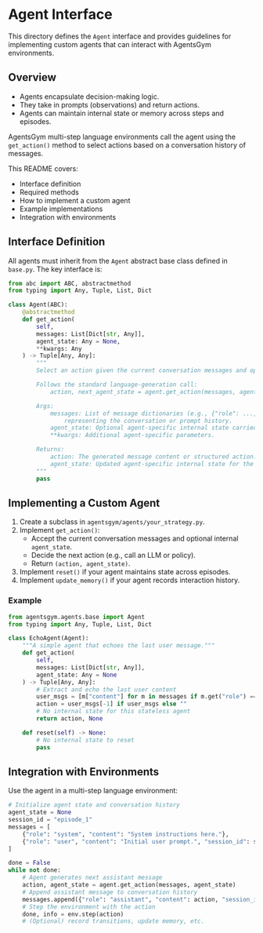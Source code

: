 # Agent Interface

This directory defines the `Agent` interface and provides guidelines for implementing custom agents that can interact with AgentsGym environments.

## Overview

- Agents encapsulate decision-making logic.
- They take in prompts (observations) and return actions.
- Agents can maintain internal state or memory across steps and episodes.

AgentsGym multi-step language environments call the agent using the `get_action()` method to select actions based on a conversation history of messages.

This README covers:

- Interface definition
- Required methods
- How to implement a custom agent
- Example implementations
- Integration with environments

## Interface Definition

All agents must inherit from the `Agent` abstract base class defined in `base.py`. The key interface is:

```python
from abc import ABC, abstractmethod
from typing import Any, Tuple, List, Dict

class Agent(ABC):
    @abstractmethod
    def get_action(
        self,
        messages: List[Dict[str, Any]],
        agent_state: Any = None,
        **kwargs: Any
    ) -> Tuple[Any, Any]:
        """
        Select an action given the current conversation messages and optional internal state.

        Follows the standard language-generation call:
            action, next_agent_state = agent.get_action(messages, agent_state)

        Args:
            messages: List of message dictionaries (e.g., {"role": ..., "content": ..., ...})
                representing the conversation or prompt history.
            agent_state: Optional agent-specific internal state carried across steps.
            **kwargs: Additional agent-specific parameters.

        Returns:
            action: The generated message content or structured action.
            agent_state: Updated agent-specific internal state for the next invocation.
        """
        pass
```

## Implementing a Custom Agent

1. Create a subclass in `agentsgym/agents/your_strategy.py`.
2. Implement `get_action()`:
   - Accept the current conversation messages and optional internal `agent_state`.
   - Decide the next action (e.g., call an LLM or policy).
   - Return `(action, agent_state)`.
3. Implement `reset()` if your agent maintains state across episodes.
4. Implement `update_memory()` if your agent records interaction history.

### Example

```python
from agentsgym.agents.base import Agent
from typing import Any, Tuple, List, Dict

class EchoAgent(Agent):
    """A simple agent that echoes the last user message."""
    def get_action(
        self,
        messages: List[Dict[str, Any]],
        agent_state: Any = None
    ) -> Tuple[Any, Any]:
        # Extract and echo the last user content
        user_msgs = [m["content"] for m in messages if m.get("role") == "user"]
        action = user_msgs[-1] if user_msgs else ""
        # No internal state for this stateless agent
        return action, None

    def reset(self) -> None:
        # No internal state to reset
        pass
```

## Integration with Environments

Use the agent in a multi-step language environment:

```python
# Initialize agent state and conversation history
agent_state = None
session_id = "episode_1"
messages = [
    {"role": "system", "content": "System instructions here."},
    {"role": "user", "content": "Initial user prompt.", "session_id": session_id}
]

done = False
while not done:
    # Agent generates next assistant message
    action, agent_state = agent.get_action(messages, agent_state)
    # Append assistant message to conversation history
    messages.append({"role": "assistant", "content": action, "session_id": session_id})
    # Step the environment with the action
    done, info = env.step(action)
    # (Optional) record transitions, update memory, etc.
```